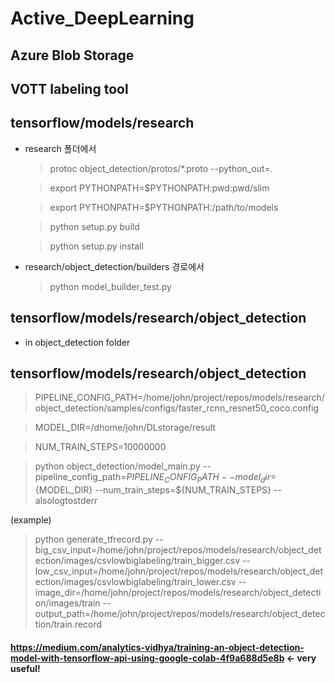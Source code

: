 # Active_DeepLearning

## Azure Blob Storage
## VOTT labeling tool


## tensorflow/models/research 
- research 폴더에서

  > protoc object_detection/protos/*.proto --python_out=.
  
  > export PYTHONPATH=$PYTHONPATH:pwd:pwd/slim
  
  > export PYTHONPATH=$PYTHONPATH:/path/to/models
  
  > python setup.py build
  
  > python setup.py install
  
- research/object_detection/builders 경로에서

  > python model_builder_test.py

## tensorflow/models/research/object_detection
- in object_detection folder

## tensorflow/models/research/object_detection
> PIPELINE_CONFIG_PATH=/home/john/project/repos/models/research/object_detection/samples/configs/faster_rcnn_resnet50_coco.config

> MODEL_DIR=/dhome/john/DLstorage/result

> NUM_TRAIN_STEPS=10000000

> python object_detection/model_main.py --pipeline_config_path=${PIPELINE_CONFIG_PATH} --model_dir=${MODEL_DIR} --num_train_steps=${NUM_TRAIN_STEPS} --alsologtostderr

(example)
  > python generate_tfrecord.py --big_csv_input=/home/john/project/repos/models/research/object_detection/images/csvlowbiglabeling/train_bigger.csv --low_csv_input=/home/john/project/repos/models/research/object_detection/images/csvlowbiglabeling/train_lower.csv --image_dir=/home/john/project/repos/models/research/object_detection/images/train --output_path=/home/john/project/repos/models/research/object_detection/train.record

#### https://medium.com/analytics-vidhya/training-an-object-detection-model-with-tensorflow-api-using-google-colab-4f9a688d5e8b <- very useful!

